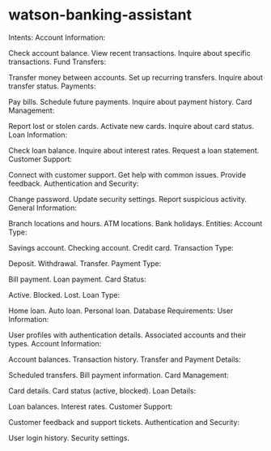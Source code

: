 # watson-banking-assistant
Intents:
Account Information:

Check account balance.
View recent transactions.
Inquire about specific transactions.
Fund Transfers:

Transfer money between accounts.
Set up recurring transfers.
Inquire about transfer status.
Payments:

Pay bills.
Schedule future payments.
Inquire about payment history.
Card Management:

Report lost or stolen cards.
Activate new cards.
Inquire about card status.
Loan Information:

Check loan balance.
Inquire about interest rates.
Request a loan statement.
Customer Support:

Connect with customer support.
Get help with common issues.
Provide feedback.
Authentication and Security:

Change password.
Update security settings.
Report suspicious activity.
General Information:

Branch locations and hours.
ATM locations.
Bank holidays.
Entities:
Account Type:

Savings account.
Checking account.
Credit card.
Transaction Type:

Deposit.
Withdrawal.
Transfer.
Payment Type:

Bill payment.
Loan payment.
Card Status:

Active.
Blocked.
Lost.
Loan Type:

Home loan.
Auto loan.
Personal loan.
Database Requirements:
User Information:

User profiles with authentication details.
Associated accounts and their types.
Account Information:

Account balances.
Transaction history.
Transfer and Payment Details:

Scheduled transfers.
Bill payment information.
Card Management:

Card details.
Card status (active, blocked).
Loan Details:

Loan balances.
Interest rates.
Customer Support:

Customer feedback and support tickets.
Authentication and Security:

User login history.
Security settings.
